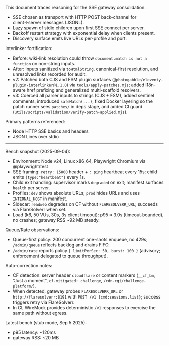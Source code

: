 This document traces reasoning for the SSE gateway consolidation.

- SSE chosen as transport with HTTP POST back-channel for client→server messages (JSONL).
- Lazy spawn of stdio children upon first SSE connect per server.
- Backoff restart strategy with exponential delay when clients present.
- Discovery surface emits live URLs per-profile and port.

Interlinker fortification:

- Before: wiki-link resolution could throw `document.match is not a function` on non-string inputs.
- After: inputs sanitized via `toHtmlString`, canonical-first resolution, and unresolved links
  recorded for audit.
- v2: Patched both CJS and ESM plugin surfaces (`@photogabble/eleventy-plugin-interlinker@1.1.0`)
  via `tools/apply-patches.mjs`; added i18n-aware href prefixing and generalized multi-scaffold
  resolvers.
- v3: Coerced all parser inputs to strings (CJS + ESM), added sentinel comments, introduced
  `safeMatch(...)`, fixed Docker layering so the patch runner sees `patches/` in deps stage, and
  added CI guard (`utils/scripts/validation/verify-patch-applied.mjs`).

Primary patterns referenced:

- Node HTTP SSE basics and headers
- JSON Lines over stdio

---

Bench snapshot (2025-09-04):

- Environment: Node v24, Linux x86_64, Playwright Chromium via @playwright/test
- SSE framing: `retry: 15000` header + `: ping` heartbeat every 15s; child emits
  `{type:"heartbeat"}` every 1s.
- Child exit handling: supervisor marks `degraded` on exit; manifest surfaces `health` per server.
- Profiles: `dev` shows absolute URLs; `prod` hides URLs and uses `INTERNAL_HOST` in manifest.
- Sidecar: `readweb` degrades on CF without `FLARESOLVERR_URL`; succeeds via FlareSolverr when set.
- Load (k6, 50 VUs, 30s, 3s client timeout): p95 ≈ 3.0s (timeout‑bounded), no crashes; gateway RSS
  ~92 MB steady.

Queue/Rate observations:

- Queue-first policy: 200 concurrent one-shots enqueue, no 429s; `/admin/queue` reflects backlog and
  drains FIFO.
- `/admin/rate` reports policy `{ limitPerSec: 50, burst: 100 }` (advisory; enforcement delegated to
  queue throughput).

Auto-correction notes:

- CF detection: server header `cloudflare` or content markers (`__cf_bm`, "Just a moment",
  `cf-mitigated: challenge`, `/cdn-cgi/challenge-platform/`).
- When detected, gateway probes `FLARESOLVERR_URL` or `http://flaresolverr:8191` with
  `POST /v1 {cmd:sessions.list}`; success triggers retry via FlareSolverr.
- In CI, WireMock provides deterministic `/v1` responses to exercise the same path without egress.

Latest bench (stub mode, Sep 5 2025):

- p95 latency: ~120ms
- gateway RSS: ~20 MB
